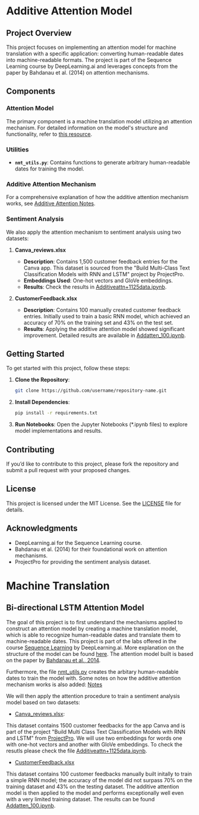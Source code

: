 # Additive Attention Model

## Project Overview

This project focuses on implementing an attention model for machine translation with a specific application: converting human-readable dates into machine-readable formats. The project is part of the Sequence Learning course by DeepLearning.ai and leverages concepts from the paper by Bahdanau et al. (2014) on attention mechanisms.

## Components

### Attention Model

The primary component is a machine translation model utilizing an attention mechanism. For detailed information on the model's structure and functionality, refer to [this resource](link-to-resource).

### Utilities

- **`nmt_utils.py`**: Contains functions to generate arbitrary human-readable dates for training the model.

### Additive Attention Mechanism

For a comprehensive explanation of how the additive attention mechanism works, see [Additive Attention Notes](link-to-notes).

### Sentiment Analysis

We also apply the attention mechanism to sentiment analysis using two datasets:

1. **Canva_reviews.xlsx**
   - **Description**: Contains 1,500 customer feedback entries for the Canva app. This dataset is sourced from the "Build Multi-Class Text Classification Models with RNN and LSTM" project by ProjectPro.
   - **Embeddings Used**: One-hot vectors and GloVe embeddings.
   - **Results**: Check the results in [Additiveattn+1125data.ipynb](link-to-notebook).

2. **CustomerFeedback.xlsx**
   - **Description**: Contains 100 manually created customer feedback entries. Initially used to train a basic RNN model, which achieved an accuracy of 70% on the training set and 43% on the test set.
   - **Results**: Applying the additive attention model showed significant improvement. Detailed results are available in [Addatten_100.ipynb](link-to-notebook).

## Getting Started

To get started with this project, follow these steps:

1. **Clone the Repository**:
   ```bash
   git clone https://github.com/username/repository-name.git

2. **Install Dependencies**:
   ```bash
   pip install -r requirements.txt

3. **Run Notebooks**:
   Open the Jupyter Notebooks (*.ipynb files) to explore model implementations and results.
## Contributing

If you’d like to contribute to this project, please fork the repository and submit a pull request with your proposed changes.

## License

This project is licensed under the MIT License. See the [LICENSE](link-to-license) file for details.

## Acknowledgments

- DeepLearning.ai for the Sequence Learning course.
- Bahdanau et al. (2014) for their foundational work on attention mechanisms.
- ProjectPro for providing the sentiment analysis dataset.






























# Machine Translation 
## Bi-directional LSTM Attention Model 
 
The goal of this project is to first understand the mechanisms applied to construct an attention model by creating a machine translation model, which is able to recognize human-readable dates and translate them to machine-readable dates. This project is part of the labs offered in the course [Sequence Learning](https://www.coursera.org/learn/nlp-sequence-models ) by DeepLearning.ai. More explanation on the structure of the model can be found [here](Machine_translation.ipynb/). The attention model built is based on the paper by [Bahdanau et al., 2014](https://doi.org/10.48550/arXiv.1409.0473). 

Furthermore, the file [nmt_utils.py](nmt_utils.py/) creates the arbitary human-readable dates to train the model with. Some notes on how the additive attention mechanism works is also added: [Notes](Notes.pdf)

We will then apply the attention procedure to train a sentiment analysis model based on two datasets: 
- [Canva_reviews.xlsx](Canva_reviews.xlsx/): 

This dataset contains 1500 customer feedbacks for the app Canva and is part of the project "Build Multi Class Text Classification Models with RNN and LSTM" from [ProjectPro](https://www.projectpro.io/). We will use two embeddings for words one with one-hot vectors and another with GloVe embeddings. To check the resutls please check the file [Additiveattn+1125data.ipynb](Additiveattn+1125data.ipynb/). 

- [CustomerFeedback.xlsx](CustomerFeedback.xlsx/)

This dataset contains 100 customer feedbacks manually built initally to train a simple RNN model; the accuracy of the model did not surpass 70% on the training dataset and 43% on the testing dataset. The additive attention model is then applied to the model and performs exceptionally well even with a very limited training dataset. The results can be found [Addatten_100.ipynb](Addatten_100.ipynb/).




